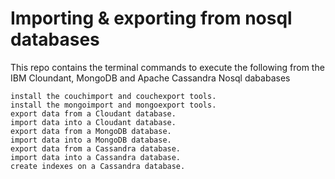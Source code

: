 # Importing & exporting from nosql databases

This repo contains the terminal commands to execute the following from the IBM Cloundant, MongoDB and Apache Cassandra Nosql dababases


    install the couchimport and couchexport tools.
    install the mongoimport and mongoexport tools.
    export data from a Cloudant database.
    import data into a Cloudant database.
    export data from a MongoDB database.
    import data into a MongoDB database.
    export data from a Cassandra database.
    import data into a Cassandra database.
    create indexes on a Cassandra database.
